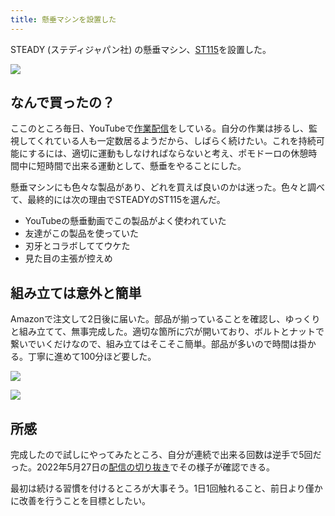 ```yaml
---
title: 懸垂マシンを設置した
---
```

STEADY (ステディジャパン社) の懸垂マシン、[ST115](https://www.amazon.co.jp/dp/B09K3QQBKH)を設置した。

![](https://lh3.googleusercontent.com/i8iVqbzi2cr9UTsTSC6dZkVX9hO6h6-YUJJiuZJkx714m4iImotn7dg3Lmd-XXwoMkG6YqlJEmGwXXeGm_b0Q4hq5o2dfaLqbU718e4wH9hdPbesn9Ok5LwCVZH5zpB9ox1p1jmE23TBURAh4TuTbpr8nwCiGo27RLp39tcSu_c4erEe8TsL7qYx)

なんで買ったの？
--------

ここのところ毎日、YouTubeで[作業配信](https://www.youtube.com/c/r7kamura)をしている。自分の作業は捗るし、監視してくれている人も一定数居るようだから、しばらく続けたい。これを持続可能にするには、適切に運動もしなければならないと考え、ポモドーロの休憩時間中に短時間で出来る運動として、懸垂をやることにした。

懸垂マシンにも色々な製品があり、どれを買えば良いのかは迷った。色々と調べて、最終的には次の理由でSTEADYのST115を選んだ。

*   YouTubeの懸垂動画でこの製品がよく使われていた
*   友達がこの製品を使っていた
*   刃牙とコラボしててウケた
*   見た目の主張が控えめ

組み立ては意外と簡単
----------

Amazonで注文して2日後に届いた。部品が揃っていることを確認し、ゆっくりと組み立てて、無事完成した。適切な箇所に穴が開いており、ボルトとナットで繋いでいくだけなので、組み立てはそこそこ簡単。部品が多いので時間は掛かる。丁寧に進めて100分ほど要した。

![](https://lh4.googleusercontent.com/4_9vsaBclg9VGqeXMP7-FdPYM2Ticc6bu4SKiKof2I5cJEIvB2tTOxPmD71d7QwZ1-lWLBZPpNuo5uNUFyi4jLFWzRiGm0uIxqW0UAeRSIuyfcb9yQV5qwHuxN8vJoq4-BzatB7IAwcbOq9VxRT21Fyyg0z5WGZUKS4tWZb7gLxCoD7p4RVpkTPf)

![](https://lh4.googleusercontent.com/YjDmbFSGJ8r2Hwuv7FnGPg9JjgqX9hYOQlFKOmLkLYCf5mOt1B_5G-L02Zsm6cK2jAC6nBK683ZJ1F7AGwX6qyxYZ1gzU7N5kc6M5J0ABOtQDBd09In1EH6V-kQN7xQI-pd9sIgUpNywpi_V0kkHqFwm8FZ_r1rCuP-rmb54S7_KsjJ6jSyfXApg)

所感
--

完成したので試しにやってみたところ、自分が連続で出来る回数は逆手で5回だった。2022年5月27日の[配信の切り抜き](https://www.youtube.com/clip/Ugkxy2NXpdlfZF0kT9s-MoCOrbB1wpWEryK9)でその様子が確認できる。

最初は続ける習慣を付けるところが大事そう。1日1回触れること、前日より僅かに改善を行うことを目標としたい。
